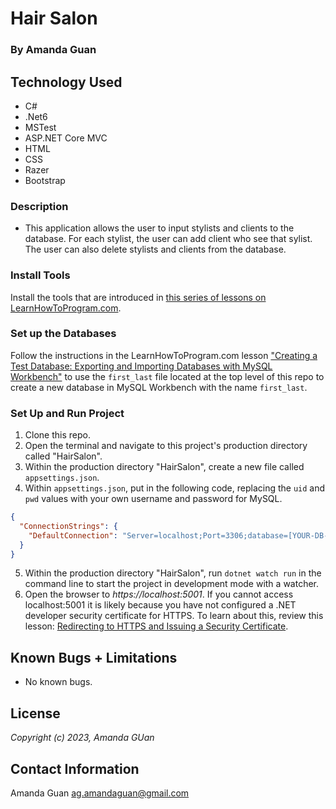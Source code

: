# Hair Salon

### By Amanda Guan

## Technology Used

* C#
* .Net6
* MSTest
* ASP.NET Core MVC
* HTML
* CSS
* Razer
* Bootstrap

### Description

- This application allows the user to input stylists and clients to the database. For each stylist, the user can add client who see that sylist. The user can also delete stylists and clients from the database.

### Install Tools

Install the tools that are introduced in [this series of lessons on LearnHowToProgram.com](https://www.learnhowtoprogram.com/c-and-net/getting-started-with-c).

### Set up the Databases

Follow the instructions in the LearnHowToProgram.com lesson ["Creating a Test Database: Exporting and Importing Databases with MySQL Workbench"](https://www.learnhowtoprogram.com/lessons/creating-a-test-database-exporting-and-importing-databases-with-mysql-workbench) to use the `first_last` file located at the top level of this repo to create a new database in MySQL Workbench with the name `first_last`.

### Set Up and Run Project

1. Clone this repo.
2. Open the terminal and navigate to this project's production directory called "HairSalon".
3. Within the production directory "HairSalon", create a new file called `appsettings.json`.
4. Within `appsettings.json`, put in the following code, replacing the `uid` and `pwd` values with your own username and password for MySQL. 

```json
{
  "ConnectionStrings": {
    "DefaultConnection": "Server=localhost;Port=3306;database=[YOUR-DB-NAME];uid=[YOUR-USER-HERE];pwd=[YOUR-PASSWORD-HERE];"
  }
}
```

5. Within the production directory "HairSalon", run `dotnet watch run` in the command line to start the project in development mode with a watcher.
4. Open the browser to _https://localhost:5001_. If you cannot access localhost:5001 it is likely because you have not configured a .NET developer security certificate for HTTPS. To learn about this, review this lesson: [Redirecting to HTTPS and Issuing a Security Certificate](https://www.learnhowtoprogram.com/lessons/redirecting-to-https-and-issuing-a-security-certificate).

## Known Bugs + Limitations 
* No known bugs.

## License

_Copyright (c) 2023, Amanda GUan_

## Contact Information

Amanda Guan <ag.amandaguan@gmail.com>